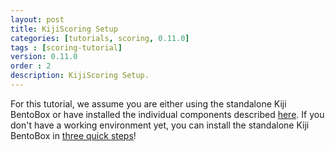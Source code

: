 ```yaml
---
layout: post
title: KijiScoring Setup
categories: [tutorials, scoring, 0.11.0]
tags : [scoring-tutorial]
version: 0.11.0
order : 2
description: KijiScoring Setup.
---
```

For this tutorial, we assume you are either using the standalone Kiji BentoBox or have
installed the individual components described [here](http://www.kiji.org/getstarted/).
If you don't have a working environment yet, you can install the standalone Kiji BentoBox
in [three quick steps](http://www.kiji.org/#tryit)!

